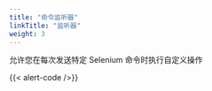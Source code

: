 ```yaml
---
title: "命令监听器"
linkTitle: "监听器"
weight: 3
---
```


允许您在每次发送特定 Selenium 命令时执行自定义操作

{{< alert-code />}}

